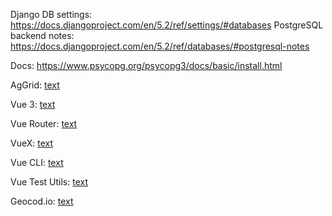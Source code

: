 Django DB settings: https://docs.djangoproject.com/en/5.2/ref/settings/#databases
PostgreSQL backend notes: https://docs.djangoproject.com/en/5.2/ref/databases/#postgresql-notes

Docs: https://www.psycopg.org/psycopg3/docs/basic/install.html

AgGrid: [text](https://www.ag-grid.com/vue-data-grid/getting-started/)

Vue 3: [text](https://vuejs.org/guide/introduction.html)

Vue Router: [text](https://router.vuejs.org/introduction.html)

VueX: [text](https://vuex.vuejs.org/introduction.html)

Vue CLI: [text](https://cli.vuejs.org/introduction.html)

Vue Test Utils: [text](https://vue-test-utils.vuejs.org/introduction.html)

Geocod.io: [text](https://www.geocod.io/docs/?python#introduction)    